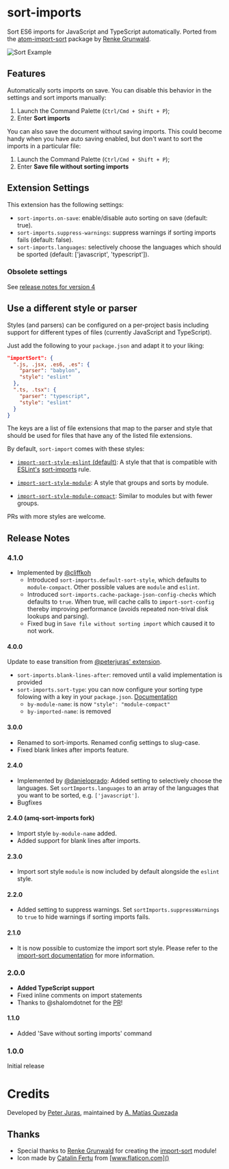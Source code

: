 # sort-imports

Sort ES6 imports for JavaScript and TypeScript automatically.
Ported from the [atom-import-sort](https://atom.io/packages/atom-import-sort) package by [Renke Grunwald](https://github.com/renke).

![Sort Example](http://i.imgur.com/XEzc7EU.gif)

## Features

Automatically sorts imports on save. You can disable this behavior in the settings and sort imports manually:

1. Launch the Command Palette (`Ctrl/Cmd + Shift + P`);
1. Enter **Sort imports**

You can also save the document without saving imports. This could become handy when you have auto saving enabled, but don't want to sort the imports in a particular file:

1. Launch the Command Palette (`Ctrl/Cmd + Shift + P`);
1. Enter **Save file without sorting imports**

## Extension Settings

This extension has the following settings:

* `sort-imports.on-save`: enable/disable auto sorting on save (default: true).
* `sort-imports.suppress-warnings`: suppress warnings if sorting imports fails (default: false).
* `sort-imports.languages`: selectively choose the languages which should be sported (default: ['javascript', 'typescript']).

### Obsolete settings

See [release notes for version 4](https://github.com/amatiasq/vsc-sort-imports#400)

## Use a different style or parser

Styles (and parsers) can be configured on a per-project basis including support for different types of files (currently JavaScript and TypeScript).

Just add the following to your `package.json` and adapt it to your liking:

```json
"importSort": {
  ".js, .jsx, .es6, .es": {
    "parser": "babylon",
    "style": "eslint"
  },
  ".ts, .tsx": {
    "parser": "typescript",
    "style": "eslint"
  }
}
```

The keys are a list of file extensions that map to the parser and style that should be used for files that have any of the listed file extensions.

By default, `sort-import` comes with these styles:

* [`import-sort-style-eslint` (default)](https://github.com/renke/import-sort/tree/master/packages/import-sort-style-eslint): A style that that is compatible with [ESLint's](http://eslint.org/) [sort-imports](http://eslint.org/docs/rules/sort-imports) rule.

* [`import-sort-style-module`](https://github.com/renke/import-sort/tree/master/packages/import-sort-style-module): A style that groups and sorts by module.

* [`import-sort-style-module-compact`](https://github.com/amatiasq/import-sort-style-module-compact): Similar to modules but with fewer groups.

PRs with more styles are welcome.

## Release Notes

### 4.1.0
* Implemented by [@cliffkoh](https://github.com/cliffkoh)
  * Introduced `sort-imports.default-sort-style`, which defaults to `module-compact`. Other possible values are `module` and `eslint`.
  * Introduced `sort-imports.cache-package-json-config-checks` which defaults to `true`. When true, will cache calls to `import-sort-config` thereby improving performance 
  (avoids repeated non-trival disk lookups and parsing).
  * Fixed bug in `Save file without sorting import` which caused it to not work.

#### 4.0.0

Update to ease transition from [@peterjuras' extension](https://github.com/peterjuras/vsc-sort-imports).

* `sort-imports.blank-lines-after`: removed until a valid implementation is provided
* `sort-imports.sort-type`: you can now configure your sorting type folowing with a key in your `package.json`. [Documentation](https://github.com/renke/import-sort#using-a-different-style-or-parser)
  * `by-module-name`: is now `"style": "module-compact"`
  * `by-imported-name`: is removed

#### 3.0.0

- Renamed to sort-imports. Renamed config settings to slug-case.
- Fixed blank linkes after imports feature.

#### 2.4.0

- Implemented by [@danieloprado](https://github.com/danieloprado): Added setting to selectively choose the languages. Set `sortImports.languages` to an array of the languages that you want to be sorted, e.g. `['javascript']`.
- Bugfixes

#### 2.4.0 (amq-sort-imports fork)

- Import style `by-module-name` added.
- Added support for blank lines after imports.

#### 2.3.0

- Import sort style `module` is now included by default alongside the `eslint` style.

#### 2.2.0

- Added setting to suppress warnings. Set `sortImports.suppressWarnings` to `true` to hide warnings if sorting imports fails.

#### 2.1.0

- It is now possible to customize the import sort style. Please refer to the [import-sort documentation](https://github.com/renke/import-sort#using-a-different-style-or-parser) for more information.

### 2.0.0

- **Added TypeScript support**
- Fixed inline comments on import statements
- Thanks to @shalomdotnet for the [PR](https://github.com/peterjuras/vsc-sort-imports/pull/2)!

#### 1.1.0

- Added 'Save without sorting imports' command

### 1.0.0

Initial release


# Credits

Developed by [Peter Juras](https://github.com/peterjuras),
maintained by [A. Matías Quezada](https://github.com/amatiasq)

## Thanks

- Special thanks to [Renke Grunwald](https://github.com/renke) for creating the [import-sort](https://github.com/renke/import-sort) module!
- Icon made by [Catalin Fertu](http://www.flaticon.com/authors/catalin-fertu) from [www.flaticon.com]()
